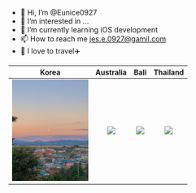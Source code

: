 - 👋 Hi, I’m @Eunice0927
- 👀 I’m interested in ...
- 🌱 I’m currently learning iOS development
- 📫 How to reach me jes.e.0927@gamil.com
- 💞️ I love to travel✈️

|Korea|Australia|Bali|Thailand|
|:-:|:-:|:-:|:-:|
|<img height="200" src="https://github.com/Eunice0927/Eunice0927/blob/869ef6ece95f2edf88de8293a12c5fb88da8ede1/photo/sky.jpeg"/>|<img height="200" src="https://github.com/Eunice0927/Eunice0927/blob/869ef6ece95f2edf88de8293a12c5fb88da8ede1/photo/quokka.jpg">|<img height="200" src="https://github.com/Eunice0927/Eunice0927/blob/869ef6ece95f2edf88de8293a12c5fb88da8ede1/photo/bali.jpg">|<img height="200" src="https://github.com/Eunice0927/Eunice0927/blob/869ef6ece95f2edf88de8293a12c5fb88da8ede1/photo/thailand.jpg">|

<!---
- [x] Make an account in Github and [study MarkDown syntax](/syntax.md)
- [x] [Answer below questions.](/Questions.md)
- 💞️ I’m looking to collaborate on ...

Eunice0927/Eunice0927 is a ✨ special ✨ repository because its `README.md` (this file) appears on your GitHub profile.
You can click the Preview link to take a look at your changes.
--->
